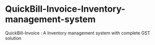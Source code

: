 # QuickBill-Invoice-Inventory-management-system
QuickBill-Invoice : A Inventory management system with complete GST solution
